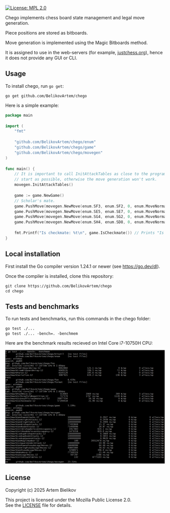 [![License: MPL 2.0](https://img.shields.io/badge/License-MPL%202.0-brightgreen.svg)](https://opensource.org/licenses/MPL-2.0)

Chego implements chess board state management and legal move generation.

Piece positions are stored as bitboards.

Move generation is implemented using the Magic Bitboards method.

It is assigned to use in the web-servers (for example, [justchess.org](https://justchess.org/)),
hence it does not provide any GUI or CLI.

## Usage

To install chego, run `go get`:

```
go get github.com/BelikovArtem/chego
```

Here is a simple example: 

```go
package main

import (
	"fmt"

	"github.com/BelikovArtem/chego/enum"
	"github.com/BelikovArtem/chego/game"
	"github.com/BelikovArtem/chego/movegen"
)

func main() {
	// It is important to call InitAttackTables as close to the program
	// start as possible, otherwise the move generation won't work.
	movegen.InitAttackTables()

	game := game.NewGame()
	// Scholar's mate.
	game.PushMove(movegen.NewMove(enum.SF3, enum.SF2, 0, enum.MoveNormal))
	game.PushMove(movegen.NewMove(enum.SE5, enum.SE7, 0, enum.MoveNormal))
	game.PushMove(movegen.NewMove(enum.SG4, enum.SG2, 0, enum.MoveNormal))
	game.PushMove(movegen.NewMove(enum.SH4, enum.SD8, 0, enum.MoveNormal))

	fmt.Printf("Is checkmate: %t\n", game.IsCheckmate()) // Prints "Is checkmate: true"
}

```

## Local installation

First install the Go compiler version 1.24.1 or newer (see https://go.dev/dl).

Once the compiler is installed, clone this repository:

```
git clone https://github.com/BelikovArtem/chego
cd chego
```

## Tests and benchmarks

To run tests and benchmarks, run this commands in the chego folder:  

```
go test ./...
go test ./... -bench=. -benchmem
```	

Here are the benchmark results recieved on Intel Core i7-10750H CPU:

![Benchmark results](./doc/benchmarks.png)

## License

Copyright (c) 2025 Artem Bielikov

This project is licensed under the Mozilla Public License 2.0.  
See the [LICENSE](LICENSE) file for details.